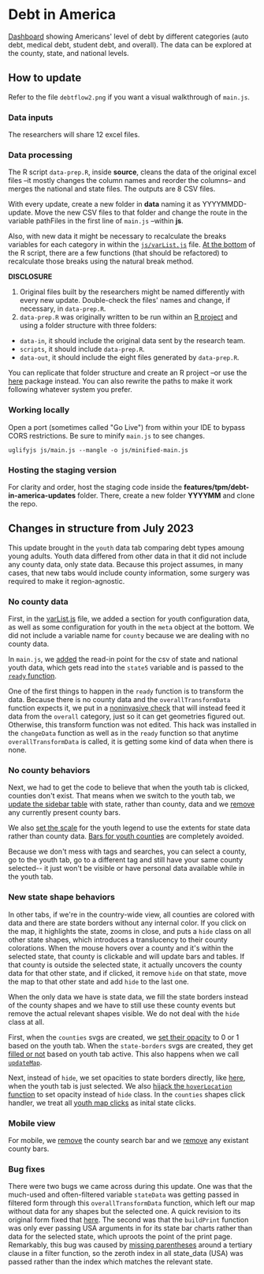 # Debt in America

[Dashboard](https://apps.urban.org/features/debt-interactive-map/) showing Americans' level of debt by different categories (auto debt, medical debt, student debt, and overall). The data can be explored at the county, state, and national levels.

## How to update
Refer to the file `debtflow2.png` if you want a visual walkthrough of `main.js`.

### Data inputs
The researchers will share 12 excel files.

### Data processing
The R script `data-prep.R`, inside **source**, cleans the data of the original excel files –it mostly changes the column names and reorder the columns– and merges the national and state files. The outputs are 8 CSV files.

With every update, create a new folder in **data** naming it as YYYYMMDD-update. Move the new CSV files to that folder and change the route in the variable pathFiles in the first line of `main.js` –within **js**.

Also, with new data it might be necessary to recalculate the breaks variables for each category in within the [`js/varList.js`](https://github.com/UrbanInstitute/debt-interactive-map/blob/master/js/varList.js) file. [At the bottom](https://github.com/UrbanInstitute/debt-interactive-map/blob/master/source/data-prep.R#L225) of the R script, there are a few functions (that should be refactored) to recalculate those breaks using the natural break method.

**DISCLOSURE**
1. Original files built by the researchers might be named differently with every new update. Double-check the files' names and change, if necessary, in `data-prep.R`.
2. `data-prep.R` was originally written to be run within an [R project](https://r4ds.had.co.nz/workflow-projects.html) and using a folder structure with three folders:
- `data-in`, it should include the original data sent by the research team.
- `scripts`, it should include `data-prep.R`.
- `data-out`, it should include the eight files generated by `data-prep.R`.

You can replicate that folder structure and create an R project –or use the [here](https://here.r-lib.org/) package instead. You can also rewrite the paths to make it work following whatever system you prefer.

### Working locally
Open a port (sometimes called "Go Live") from within your IDE to bypass CORS restrictions. Be sure to minify `main.js` to see changes.
```
uglifyjs js/main.js --mangle -o js/minified-main.js
```

### Hosting the staging version
For clarity and order, host the staging code inside the **features/tpm/debt-in-america-updates** folder. There, create a new folder **YYYYMM** and clone the repo.

## Changes in structure from July 2023
This update brought in the `youth` data tab comparing debt types amoung young adults. Youth data differed from other data in that it did not include any county data, only state data. Because this project assumes, in many cases, that new tabs would include county information, some surgery was required to make it region-agnostic. 

### No county data
First, in the [varList.js](https://github.com/UI-Research/debt-interactive-map/blob/dev/js/varList.js) file, we added a section for youth configuration data, as well as some configuration for youth in the `meta` object at the bottom. We did not include a variable name for `county` because we are dealing with no county data. 

In `main.js`, we [added](https://github.com/UI-Research/debt-interactive-map/blob/dev/js/main.js#L363) the read-in point for the csv of state and national youth data, which gets read into the `state5` variable and is passed to the [`ready` function](https://github.com/UI-Research/debt-interactive-map/blob/dev/js/main.js#L813). 

One of the first things to happen in the `ready` function is to transform the data. Because there is no county data and the `overallTransformData` function expects it, we put in a [noninvasive check](https://github.com/UI-Research/debt-interactive-map/blob/dev/js/main.js#L839C1-L840C129) that will instead feed it data from the `overall` category, just so it can get geometries figured out. Otherwise, this transform function was not edited. This hack was installed in the `changeData` function as well as in the `ready` function so that anytime `overallTransformData` is called, it is getting some kind of data when there is none.

### No county behaviors
Next, we had to get the code to believe that when the youth tab is clicked, counties don't exist. That means when we switch to the youth tab, we [update the sidebar table](https://github.com/UI-Research/debt-interactive-map/blob/dev/js/main.js#L1272C7-L1282C6) with state, rather than county, data and we [remove](https://github.com/UI-Research/debt-interactive-map/blob/dev/js/main.js#L1285) any currently present county bars.

We also [set the scale](https://github.com/UI-Research/debt-interactive-map/blob/dev/js/main.js#L2621) for the youth legend to use the extents for state data rather than county data. [Bars for youth counties](https://github.com/UI-Research/debt-interactive-map/blob/dev/js/main.js#L2621) are completely avoided.

Because we don't mess with tags and searches, you can select a county, go to the youth tab, go to a different tag and still have your same county selected-- it just won't be visible or have personal data available while in the youth tab.

### New state shape behaviors
In other tabs, if we're in the country-wide view, all counties are colored with data and there are state borders without any internal color. If you click on the map, it highlights the state, zooms in close, and puts a `hide` class on all other state shapes, which introduces a translucency to their county colorations. When the mouse hovers over a county and it's within the selected state, that county is clickable and will update bars and tables. If that county is outside the selected state, it actually uncovers the county data for that other state, and if clicked, it remove `hide` on that state, move the map to that other state and add `hide` to the last one.

When the only data we have is state data, we fill the state borders instead of the county shapes and we have to still use these county events but remove the actual relevant shapes visible. We do not deal with the `hide` class at all. 

First, when the `counties` svgs are created, we [set their opacity](https://github.com/UI-Research/debt-interactive-map/blob/dev/js/main.js#L1663) to 0 or 1 based on the youth tab. When the `state-borders` svgs are created, they get [filled or not](https://github.com/UI-Research/debt-interactive-map/blob/dev/js/main.js#L1804C3-L1806C5) based on youth tab active. This also happens when we call [`updateMap`](https://github.com/UI-Research/debt-interactive-map/blob/dev/js/main.js#L2621).

Next, instead of `hide`, we set opacities to state borders directly, like [here](https://github.com/UI-Research/debt-interactive-map/blob/dev/js/main.js#L1285), when the youth tab is just selected. We also [hijack the `hoverLocation` function](https://github.com/UI-Research/debt-interactive-map/blob/dev/js/main.js#L2174C7-L2177C8) to set opacity instead of `hide` class. In the `counties` shapes click handler, we treat all [youth map clicks](https://github.com/UI-Research/debt-interactive-map/blob/dev/js/main.js#L1680) as inital state clicks. 

### Mobile view
For mobile, we [remove](https://github.com/UI-Research/debt-interactive-map/blob/dev/js/main.js#L1316C1-L1321C8) the county search bar and we [remove](https://github.com/UI-Research/debt-interactive-map/blob/dev/js/main.js#L2938C7-L2941C8) any existant county bars.

### Bug fixes
There were two bugs we came across during this update. One was that the much-used and often-filtered variable `stateData` was getting passed in filtered form through this `overallTransformData` function, which left our map without data for any shapes but the selected one. A quick revision to its original form fixed that [here](https://github.com/UI-Research/debt-interactive-map/blob/dev/js/main.js#L1334). The second was that the `buildPrint` function was only ever passing USA arguments in for its state bar charts rather than data for the selected state, which uproots the point of the print page. Remarkably, this bug was caused by [missing parentheses](https://github.com/UI-Research/debt-interactive-map/blob/dev/js/main.js#L507) around a tertiary clause in a filter function, so the zeroth index in all state_data (USA) was passed rather than the index which matches the relevant state. 
